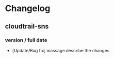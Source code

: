 # Changelog

## cloudtrail-sns

### version / full date
* [Update/Bug fix] massage describe the changes